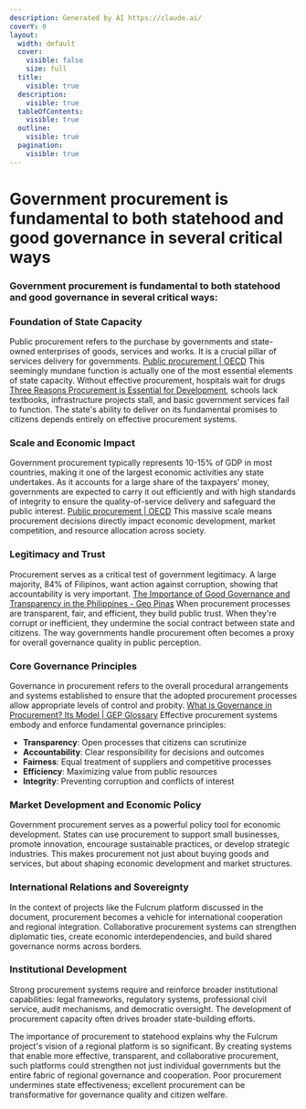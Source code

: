 ```yaml
---
description: Generated by AI https://claude.ai/
coverY: 0
layout:
  width: default
  cover:
    visible: false
    size: full
  title:
    visible: true
  description:
    visible: true
  tableOfContents:
    visible: true
  outline:
    visible: true
  pagination:
    visible: true
---
```


# Government procurement is fundamental to both statehood and good governance in several critical ways

### Government procurement is fundamental to both statehood and good governance in several critical ways:

### Foundation of State Capacity

Public procurement refers to the purchase by governments and state-owned enterprises of goods, services and works. It is a crucial pillar of services delivery for governments. [Public procurement | OECD](https://www.oecd.org/gov/public-procurement/) This seemingly mundane function is actually one of the most essential elements of state capacity. Without effective procurement, hospitals wait for drugs [Three Reasons Procurement is Essential for Development](https://blogs.worldbank.org/en/governance/three-reasons-procurement-essential-development), schools lack textbooks, infrastructure projects stall, and basic government services fail to function. The state's ability to deliver on its fundamental promises to citizens depends entirely on effective procurement systems.

### Scale and Economic Impact

Government procurement typically represents 10-15% of GDP in most countries, making it one of the largest economic activities any state undertakes. As it accounts for a large share of the taxpayers' money, governments are expected to carry it out efficiently and with high standards of integrity to ensure the quality-of-service delivery and safeguard the public interest. [Public procurement | OECD](https://www.oecd.org/gov/public-procurement/) This massive scale means procurement decisions directly impact economic development, market competition, and resource allocation across society.

### Legitimacy and Trust

Procurement serves as a critical test of government legitimacy. A large majority, 84% of Filipinos, want action against corruption, showing that accountability is very important. [The Importance of Good Governance and Transparency in the Philippines - Geo Pinas](https://geopinas.com/good-governance-and-transparency/) When procurement processes are transparent, fair, and efficient, they build public trust. When they're corrupt or inefficient, they undermine the social contract between state and citizens. The way governments handle procurement often becomes a proxy for overall governance quality in public perception.

### Core Governance Principles

Governance in procurement refers to the overall procedural arrangements and systems established to ensure that the adopted procurement processes allow appropriate levels of control and probity. [What is Governance in Procurement? Its Model | GEP Glossary](https://www.gep.com/knowledge-bank/glossary/what-is-governance-in-procurement) Effective procurement systems embody and enforce fundamental governance principles:

* **Transparency**: Open processes that citizens can scrutinize
* **Accountability**: Clear responsibility for decisions and outcomes
* **Fairness**: Equal treatment of suppliers and competitive processes
* **Efficiency**: Maximizing value from public resources
* **Integrity**: Preventing corruption and conflicts of interest

### Market Development and Economic Policy

Government procurement serves as a powerful policy tool for economic development. States can use procurement to support small businesses, promote innovation, encourage sustainable practices, or develop strategic industries. This makes procurement not just about buying goods and services, but about shaping economic development and market structures.

### International Relations and Sovereignty

In the context of projects like the Fulcrum platform discussed in the document, procurement becomes a vehicle for international cooperation and regional integration. Collaborative procurement systems can strengthen diplomatic ties, create economic interdependencies, and build shared governance norms across borders.

### Institutional Development

Strong procurement systems require and reinforce broader institutional capabilities: legal frameworks, regulatory systems, professional civil service, audit mechanisms, and democratic oversight. The development of procurement capacity often drives broader state-building efforts.

The importance of procurement to statehood explains why the Fulcrum project's vision of a regional platform is so significant. By creating systems that enable more effective, transparent, and collaborative procurement, such platforms could strengthen not just individual governments but the entire fabric of regional governance and cooperation. Poor procurement undermines state effectiveness; excellent procurement can be transformative for governance quality and citizen welfare.
